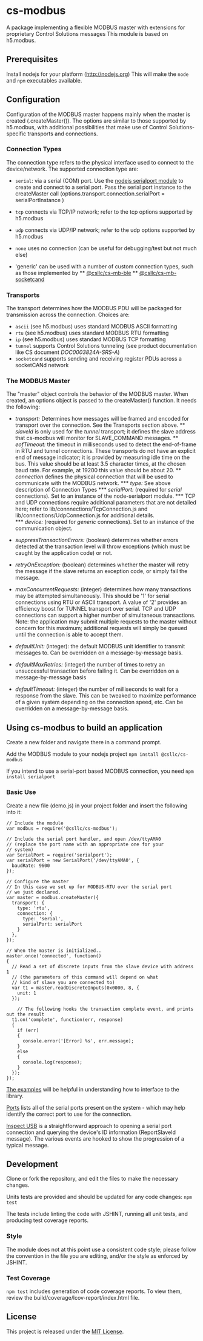 # cs-modbus

A package implementing a flexible MODBUS master with extensions for proprietary Control Solutions messages
This module is based on h5.modbus.

## Prerequisites
Install nodejs for your platform (http://nodejs.org)
This will make the `node` and `npm` executables available.

## Configuration 
Configuration of the MODBUS master happens mainly when the master is created (.createMaster()).
The options are similar to those supported by h5.modbus, with additional possibilities that make use
of Control Solutions-specific transports and connections.

### Connection Types
The connection type refers to the physical interface used to connect to the device/network.  The supported connection type are:
* `serial`: via a serial (COM) port.  Use the [nodejs serialport module](https://www.npmjs.com/package/serialport) to create and connect to a serial port. Pass the serial port instance to the createMaster call (options.transport.connection.serialPort = serialPortInstance )

* `tcp` connects via TCP/IP network; refer to the tcp options supported by h5.modbus
* `udp` connects via UDP/IP network; refer to the udp options supported by h5.modbus
* `none` uses no connection (can be useful for debugging/test but not much else)
* 'generic' can be used with a number of custom connection types, such as those implemented by
** [@csllc/cs-mb-ble](https://www.npmjs.com/package/@csllc/cs-mb-ble)
** [@csllc/cs-mb-socketcand](https://www.npmjs.com/package/@csllc/cs-mb-socketcand)

### Transports
The transport determines how the MODBUS PDU will be packaged for transmission across the connection. Choices are:
* `ascii` (see h5.modbus) uses standard MODBUS ASCII formatting
* `rtu` (see h5.modbus) uses standard MODBUS RTU formatting
* `ip` (see h5.modbus) uses standard MODBUS TCP formatting
* `tunnel` supports Control Solutions tunneling (see product documentation like CS document *DOC0003824A-SRS-A*)
* `socketcand` supports sending and receiving register PDUs across a socketCANd network

### The MODBUS Master
The "master" object controls the behavior of the MODBUS master.  When created, an options object is passed to the createMaster() function.  It needs the following:
* _transport:_ Determines how messages will be framed and encoded for transport over the connection.  See the Transports section above. 
** _slaveId_ is only used for the _tunnel_ transport; it defines the slave address that cs-modbus will monitor for SLAVE_COMMAND messages.
** _eofTimeout:_ the timeout in milliseconds used to detect the end-of-frame in RTU and tunnel connections.  These transports do not have an explicit end of message indicator; it is provided by measuring idle time on the bus.  This value should be at least 3.5 character times, at the chosen baud rate.  For example, at 19200 this value should be about 20.
** _connection_ defines the physical connection that will be used to communicate with the MODBUS network.
  *** _type:_  See above description of Connection Types
  *** _serialPort:_ (required for _serial_ connections).  Set to an instance of the node-serialport module. 
  *** TCP and UDP connections require additional parameters that are not detailed here; refer to lib/connnections/TcpConnection.js and lib/connections/UdpConnection.js for additional details.  
  *** _device:_ (required for _generic_ connections).  Set to an instance of the communication object. 

* _suppressTransactionErrors:_ (boolean)  determines whether errors detected at the transaction level will throw exceptions (which must be caught by the application code) or not.
* _retryOnException:_ (boolean) determines whether the master will retry the message if the slave returns an exception code, or simply fail the message.
* _maxConcurrentRequests:_ (integer) determines how many transactions may be attempted simultaneously.  This should be '1' for serial connections using RTU or ASCII transport.  A value of '2' provides an efficiency boost for TUNNEL transport over serial.  TCP and UDP connections can support a higher number of simultaneous transactions.  Note: the application may submit multiple requests to the master without concern for this maximum; additional requests will simply be queued until the connection is able to accept them.
* _defaultUnit:_ (integer): the default MODBUS unit identifier to transmit messages to. Can be overridden on a message-by-message basis.
* _defaultMaxRetries:_ (integer) the number of times to retry an unsuccessful transaction before failing it.  Can be overridden on a message-by-message basis
* _defaultTimeout:_ (integer) the number of milliseconds to wait for a response from the slave. This can be tweaked to maximize performance of a given system depending on the connection speed, etc.  Can be overridden on a message-by-message basis.

## Using cs-modbus to build an application

Create a new folder and navigate there in a command prompt.

Add the MODBUS module to your nodejs project
`npm install @csllc/cs-modbus`

If you intend to use a serial-port based MODBUS connection, you need
`npm install serialport`

### Basic Use
Create a new file (demo.js) in your project folder and insert the following into it:

```
// Include the module
var modbus = require('@csllc/cs-modbus');

// Include the serial port handler, and open /dev/ttyAMA0
// (replace the port name with an appropriate one for your
// system)
var SerialPort = require('serialport');
var serialPort = new SerialPort('/dev/ttyAMA0', {
  baudRate: 9600
});

// Configure the master
// In this case we set up for MODBUS-RTU over the serial port
// we just declared.
var master = modbus.createMaster({
  transport: {
    type: 'rtu',
    connection: {
      type: 'serial',
      serialPort: serialPort
    }
  },
});

// When the master is initialized..
master.once('connected', function()
{
  // Read a set of discrete inputs from the slave device with address 1
  // (the parameters of this command will depend on what
  // kind of slave you are connected to)
  var t1 = master.readDiscreteInputs(0x0000, 8, {
    unit: 1
  });

    // The following hooks the transaction complete event, and prints out the result
  t1.on('complete', function(err, response)
  {
    if (err)
    {
      console.error('[Error] %s', err.message);
    }
    else
    {
      console.log(response);
    }
  });
});

```


[The examples](example) will be helpful in understanding how to interface to the library.

[Ports](example/ports.js) lists all of the serial ports present on the system - which may help identify the correct port to use for the connection.

[Inspect USB](example/inspect-usb.js) is a straightforward approach to opening a serial port connection and querying the device's ID information (ReportSlaveId message).  The various events are hooked to show the progression of a typical message.

## Development
Clone or fork the repository, and edit the files to make the necessary changes.

Units tests are provided and should be updated for any code changes:
`npm test`

The tests include linting the code with JSHINT, running all unit tests, and producing test coverage reports.

### Style
The module does not at this point use a consistent code style; please follow the convention in the file you are editing, and/or the style as enforced by JSHINT.

### Test Coverage
`npm test` includes generation of code coverage reports.  To view them, review the build/coverage/lcov-report/index.html file.

## License

This project is released under the
[MIT License](https://raw.github.com/csllc/cs-modbus/master/license.md).
